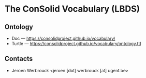 # The ConSolid Vocabulary (LBDS)

## Ontology

* Doc — https://consolidproject.github.io/vocabulary/
* Turtle — https://consolidproject.github.io/vocabulary/ontology.ttl

## Contacts

* Jeroen Werbrouck <jeroen [dot] werbrouck [at] ugent.be>
